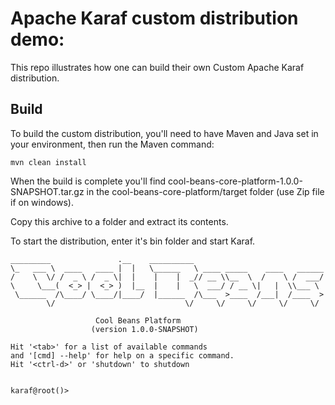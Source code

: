 # Apache Karaf custom distribution demo:

This repo illustrates how one can build their own Custom Apache Karaf distribution.

## Build

To build the custom distribution, you'll need to have Maven and Java set in your environment, then run the Maven command:

```text
mvn clean install
```

When the build is complete you'll find cool-beans-core-platform-1.0.0-SNAPSHOT.tar.gz in the cool-beans-core-platform/target folder (use Zip file if on windows).

Copy this archive to a folder and extract its contents.

To start the distribution, enter it's bin folder and start Karaf.

```text
_________               .__    __________
\_   ___ \  ____   ____ |  |   \______   \ ____ _____    ____   ______
/    \  \/ /  _ \ /  _ \|  |    |    |  _// __ \\__  \  /    \ /  ___/
\     \___(  <_> |  <_> )  |__  |    |   \  ___/ / __ \|   |  \\___ \
 \______  /\____/ \____/|____/  |______  /\___  >____  /___|  /____  >
        \/                             \/     \/     \/     \/     \/

                   Cool Beans Platform                          
                  (version 1.0.0-SNAPSHOT)

Hit '<tab>' for a list of available commands
and '[cmd] --help' for help on a specific command.
Hit '<ctrl-d>' or 'shutdown' to shutdown


karaf@root()>
```
